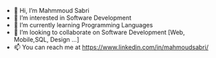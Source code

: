 - 👋 Hi, I’m Mahmmoud Sabri
- 👀 I’m interested in Software Development 
- 🌱 I’m currently learning Programming Languages
- 💞️ I’m looking to collaborate on Software Development [Web, Mobile,SQL, Design ...]
- 📫 You can reach me at https://www.linkedin.com/in/mahmoudsabri/ 


<!---
MahmmoudSabri/MahmmoudSabri is a ✨ special ✨ repository because its `README.md` (this file) appears on your GitHub profile.
You can click the Preview link to take a look at your changes.
--->
